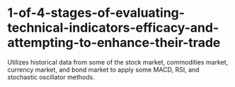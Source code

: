 # 1-of-4-stages-of-evaluating-technical-indicators-efficacy-and-attempting-to-enhance-their-trade
Utilizes historical data from some of the stock market, commodities market, currency market, and bond market to apply some MACD, RSI, and stochastic oscillator methods.
